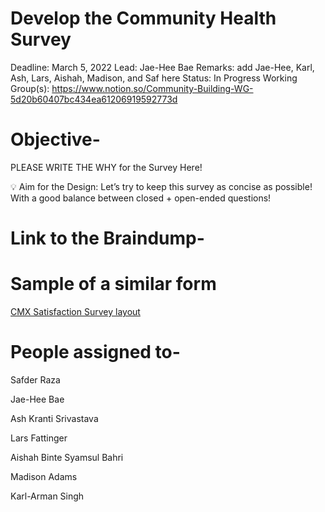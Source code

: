 # Develop the Community Health Survey

Deadline: March 5, 2022
Lead: Jae-Hee Bae
Remarks: add Jae-Hee, Karl, Ash, Lars, Aishah, Madison, and Saf here
Status: In Progress
Working Group(s): https://www.notion.so/Community-Building-WG-5d20b60407bc434ea61206919592773d

# Objective-

PLEASE WRITE THE WHY for the Survey Here!

<aside>
💡 Aim for the Design: Let’s try to keep this survey as concise as possible! With a good balance between closed + open-ended questions!

</aside>

# Link to the Braindump-

# Sample of a similar form

[CMX Satisfaction Survey layout](https://docs.google.com/document/d/1aFjNWcPjENmKYnm2MD91NtjeZdinDn23Vqiw5Ejm0K8/edit#heading=h.gjdgxs)

# People assigned to-

Safder Raza

Jae-Hee Bae

Ash Kranti Srivastava

Lars Fattinger

Aishah Binte Syamsul Bahri

Madison Adams

Karl-Arman Singh